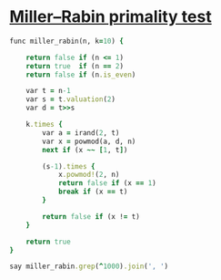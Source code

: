 [1]: https://rosettacode.org/wiki/Miller–Rabin_primality_test

# [Miller–Rabin primality test][1]

```ruby
func miller_rabin(n, k=10) {

    return false if (n <= 1)
    return true  if (n == 2)
    return false if (n.is_even)

    var t = n-1
    var s = t.valuation(2)
    var d = t>>s

    k.times {
        var a = irand(2, t)
        var x = powmod(a, d, n)
        next if (x ~~ [1, t])

        (s-1).times {
            x.powmod!(2, n)
            return false if (x == 1)
            break if (x == t)
        }

        return false if (x != t)
    }

    return true
}

say miller_rabin.grep(^1000).join(', ')
```
